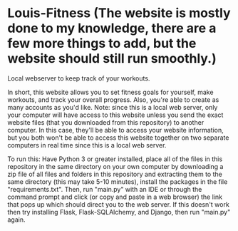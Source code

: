 # Louis-Fitness (The website is mostly done to my knowledge, there are a few more things to add, but the website should still run smoothly.)
Local webserver to keep track of your workouts.

In short, this website allows you to set fitness goals for yourself, make workouts, and track your overall progress. Also, you're able to create as many accounts as you'd like. Note: since
this is a local web server, only your computer will have access to this website unless you send the exact website files (that you downloaded from this repository) to another computer. In this case, they'll be able to access your website information, but you both won't be able to access this website together on two separate computers in real time since this is a local web server.

To run this: Have Python 3 or greater installed, place all of the files in this repository in the same directory on your own computer by downloading a zip file of all files and folders in this repository and extracting them to the same directory (this may take 5-10 minutes), install the packages in the file "requirements.txt". Then, run "main.py" with an IDE or through the command prompt and click (or copy and paste in a web browser) the link that pops up which should direct you to the web server. If this doesn't work then try installing Flask, Flask-SQLAlchemy, and Django, then run "main.py" again.
